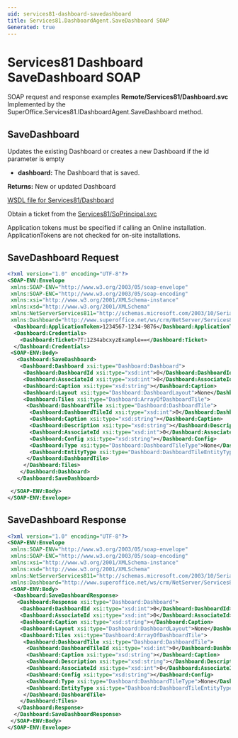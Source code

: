 ```yaml
---
uid: services81-dashboard-savedashboard
title: Services81.DashboardAgent.SaveDashboard SOAP
Generated: true
---
```


# Services81 Dashboard SaveDashboard SOAP

SOAP request and response examples **Remote/Services81/Dashboard.svc**
Implemented by the <see cref="M:SuperOffice.Services81.IDashboardAgent.SaveDashboard">SuperOffice.Services81.IDashboardAgent.SaveDashboard</see> method.

## SaveDashboard

Updates the existing Dashboard or creates a new Dashboard if the id parameter is empty

* **dashboard:** The Dashboard that is saved.

**Returns:** New or updated Dashboard


[WSDL file for Services81/Dashboard](../Services81-Dashboard.md)

Obtain a ticket from the [Services81/SoPrincipal.svc](../SoPrincipal/SoPrincipal.md)

Application tokens must be specified if calling an Online installation. ApplicationTokens are not checked for on-site installations.

## SaveDashboard Request

```xml
<?xml version="1.0" encoding="UTF-8"?>
<SOAP-ENV:Envelope
 xmlns:SOAP-ENV="http://www.w3.org/2003/05/soap-envelope"
 xmlns:SOAP-ENC="http://www.w3.org/2003/05/soap-encoding"
 xmlns:xsi="http://www.w3.org/2001/XMLSchema-instance"
 xmlns:xsd="http://www.w3.org/2001/XMLSchema"
 xmlns:NetServerServices811="http://schemas.microsoft.com/2003/10/Serialization/"
 xmlns:Dashboard="http://www.superoffice.net/ws/crm/NetServer/Services81">
  <Dashboard:ApplicationToken>1234567-1234-9876</Dashboard:ApplicationToken>
  <Dashboard:Credentials>
    <Dashboard:Ticket>7T:1234abcxyzExample==</Dashboard:Ticket>
  </Dashboard:Credentials>
 <SOAP-ENV:Body>
   <Dashboard:SaveDashboard>
    <Dashboard:Dashboard xsi:type="Dashboard:Dashboard">
     <Dashboard:DashboardId xsi:type="xsd:int">0</Dashboard:DashboardId>
     <Dashboard:AssociateId xsi:type="xsd:int">0</Dashboard:AssociateId>
     <Dashboard:Caption xsi:type="xsd:string"></Dashboard:Caption>
     <Dashboard:Layout xsi:type="Dashboard:DashboardLayout">None</Dashboard:Layout>
     <Dashboard:Tiles xsi:type="Dashboard:ArrayOfDashboardTile">
      <Dashboard:DashboardTile xsi:type="Dashboard:DashboardTile">
       <Dashboard:DashboardTileId xsi:type="xsd:int">0</Dashboard:DashboardTileId>
       <Dashboard:Caption xsi:type="xsd:string"></Dashboard:Caption>
       <Dashboard:Description xsi:type="xsd:string"></Dashboard:Description>
       <Dashboard:AssociateId xsi:type="xsd:int">0</Dashboard:AssociateId>
       <Dashboard:Config xsi:type="xsd:string"></Dashboard:Config>
       <Dashboard:Type xsi:type="Dashboard:DashboardTileType">None</Dashboard:Type>
       <Dashboard:EntityType xsi:type="Dashboard:DashboardTileEntityType">None</Dashboard:EntityType>
      </Dashboard:DashboardTile>
     </Dashboard:Tiles>
    </Dashboard:Dashboard>
   </Dashboard:SaveDashboard>

 </SOAP-ENV:Body>
</SOAP-ENV:Envelope>

```


## SaveDashboard Response

```xml
<?xml version="1.0" encoding="UTF-8"?>
<SOAP-ENV:Envelope
 xmlns:SOAP-ENV="http://www.w3.org/2003/05/soap-envelope"
 xmlns:SOAP-ENC="http://www.w3.org/2003/05/soap-encoding"
 xmlns:xsi="http://www.w3.org/2001/XMLSchema-instance"
 xmlns:xsd="http://www.w3.org/2001/XMLSchema"
 xmlns:NetServerServices811="http://schemas.microsoft.com/2003/10/Serialization/"
 xmlns:Dashboard="http://www.superoffice.net/ws/crm/NetServer/Services81">
 <SOAP-ENV:Body>
  <Dashboard:SaveDashboardResponse>
   <Dashboard:Response xsi:type="Dashboard:Dashboard">
    <Dashboard:DashboardId xsi:type="xsd:int">0</Dashboard:DashboardId>
    <Dashboard:AssociateId xsi:type="xsd:int">0</Dashboard:AssociateId>
    <Dashboard:Caption xsi:type="xsd:string"></Dashboard:Caption>
    <Dashboard:Layout xsi:type="Dashboard:DashboardLayout">None</Dashboard:Layout>
    <Dashboard:Tiles xsi:type="Dashboard:ArrayOfDashboardTile">
     <Dashboard:DashboardTile xsi:type="Dashboard:DashboardTile">
      <Dashboard:DashboardTileId xsi:type="xsd:int">0</Dashboard:DashboardTileId>
      <Dashboard:Caption xsi:type="xsd:string"></Dashboard:Caption>
      <Dashboard:Description xsi:type="xsd:string"></Dashboard:Description>
      <Dashboard:AssociateId xsi:type="xsd:int">0</Dashboard:AssociateId>
      <Dashboard:Config xsi:type="xsd:string"></Dashboard:Config>
      <Dashboard:Type xsi:type="Dashboard:DashboardTileType">None</Dashboard:Type>
      <Dashboard:EntityType xsi:type="Dashboard:DashboardTileEntityType">None</Dashboard:EntityType>
     </Dashboard:DashboardTile>
    </Dashboard:Tiles>
   </Dashboard:Response>
  </Dashboard:SaveDashboardResponse>
 </SOAP-ENV:Body>
</SOAP-ENV:Envelope>

```

